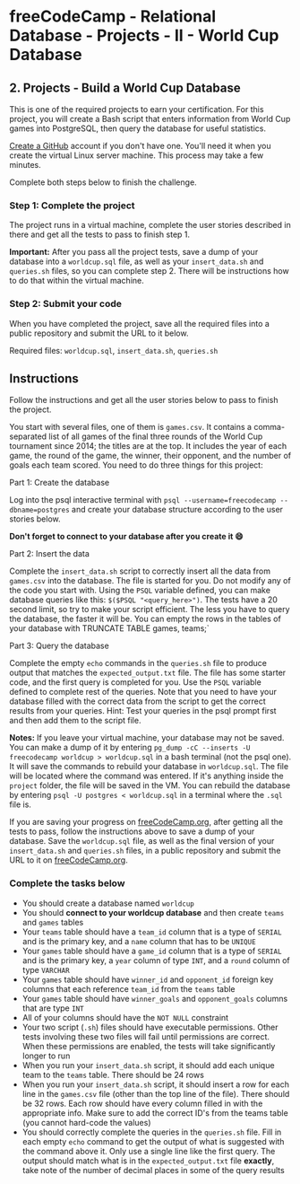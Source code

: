 # freeCodeCamp - Relational Database - Projects - II - World Cup Database


## 2. Projects - Build a World Cup Database

This is one of the required projects to earn your certification. For this project, you will create a Bash script that enters information from World Cup games into PostgreSQL, then query the database for useful statistics.

[Create a GitHub](https://github.com/join) account if you don't have one. You'll need it when you create the virtual Linux server machine. This process may take a few minutes.

Complete both steps below to finish the challenge.

### Step 1: Complete the project

The project runs in a virtual machine, complete the user stories described in there and get all the tests to pass to finish step 1.

**Important:** After you pass all the project tests, save a dump of your database into a `worldcup.sql` file, as well as your `insert_data.sh` and `queries.sh` files, so you can complete step 2. There will be instructions how to do that within the virtual machine.

### Step 2: Submit your code

When you have completed the project, save all the required files into a public repository and submit the URL to it below.

Required files: `worldcup.sql`, `insert_data.sh`, `queries.sh`

## Instructions

Follow the instructions and get all the user stories below to pass to finish the project.

You start with several files, one of them is `games.csv`. It contains a comma-separated list of all games of the final three rounds of the World Cup tournament since 2014; the titles are at the top. It includes the year of each game, the round of the game, the winner, their opponent, and the number of goals each team scored. You need to do three things for this project:

Part 1: Create the database

Log into the psql interactive terminal with `psql --username=freecodecamp --dbname=postgres` and create your database structure according to the user stories below.

**Don't forget to connect to your database after you create it 😄**

Part 2: Insert the data

Complete the `insert_data.sh` script to correctly insert all the data from `games.csv` into the database. The file is started for you. Do not modify any of the code you start with. Using the `PSQL` variable defined, you can make database queries like this: `$($PSQL "<query_here>")`. The tests have a 20 second limit, so try to make your script efficient. The less you have to query the database, the faster it will be. You can empty the rows in the tables of your database with TRUNCATE TABLE games, teams;`

Part 3: Query the database

Complete the empty `echo` commands in the `queries.sh` file to produce output that matches the `expected_output.txt` file. The file has some starter code, and the first query is completed for you. Use the `PSQL` variable defined to complete rest of the queries. Note that you need to have your database filled with the correct data from the script to get the correct results from your queries. Hint: Test your queries in the psql prompt first and then add them to the script file.

**Notes:**
If you leave your virtual machine, your database may not be saved. You can make a dump of it by entering `pg_dump -cC --inserts -U freecodecamp worldcup > worldcup.sql` in a bash terminal (not the psql one). It will save the commands to rebuild your database in `worldcup.sql`. The file will be located where the command was entered. If it's anything inside the `project` folder, the file will be saved in the VM. You can rebuild the database by entering `psql -U postgres < worldcup.sql` in a terminal where the `.sql` file is.

If you are saving your progress on [freeCodeCamp.org](freecodecamp.org), after getting all the tests to pass, follow the instructions above to save a dump of your database. Save the `worldcup.sql` file, as well as the final version of your `insert_data.sh` and `queries.sh` files, in a public repository and submit the URL to it on [freeCodeCamp.org](freecodecamp.org).

### Complete the tasks below

  *  You should create a database named `worldcup`
  *  You should **connect to your worldcup database** and then create `teams` and `games` tables
  *  Your `teams` table should have a `team_id` column that is a type of `SERIAL` and is the primary key, and a `name` column that has to be `UNIQUE`
  *  Your `games` table should have a `game_id` column that is a type of `SERIAL` and is the primary key, a `year` column of type `INT`, and a `round` column of type `VARCHAR`
  *  Your `games` table should have `winner_id` and `opponent_id` foreign key columns that each reference `team_id` from the `teams` table
  *  Your `games` table should have `winner_goals` and `opponent_goals` columns that are type `INT`
  *  All of your columns should have the `NOT NULL` constraint
  *  Your two script (`.sh`) files should have executable permissions. Other tests involving these two files will fail until permissions are correct. When these permissions are enabled, the tests will take significantly longer to run
  *  When you run your `insert_data.sh` script, it should add each unique team to the `teams` table. There should be 24 rows
  *  When you run your `insert_data.sh` script, it should insert a row for each line in the `games.csv` file (other than the top line of the file). There should be 32 rows. Each row should have every column filled in with the appropriate info. Make sure to add the correct ID's from the teams table (you cannot hard-code the values)
  *  You should correctly complete the queries in the `queries.sh` file. Fill in each empty `echo` command to get the output of what is suggested with the command above it. Only use a single line like the first query. The output should match what is in the `expected_output.txt` file **exactly**, take note of the number of decimal places in some of the query results